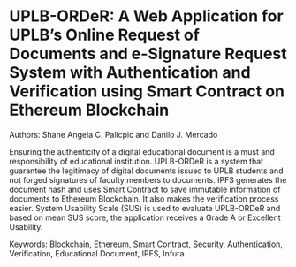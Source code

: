 # UPLB-ORDeR: A Web Application for UPLB’s Online Request of Documents and e-Signature Request System with Authentication and Verification using Smart Contract on Ethereum Blockchain

Authors: Shane Angela C. Palicpic and Danilo J. Mercado

Ensuring the authenticity of a digital educational document is a must and responsibility of educational institution. UPLB-ORDeR is a system that guarantee the legitimacy of digital documents issued to UPLB students and not forged signatures of faculty members to documents. IPFS generates the document hash and uses Smart Contract to save immutable information of documents to Ethereum Blockchain. It also makes the verification process easier. System Usability Scale (SUS) is used to evaluate UPLB-ORDeR and based on mean SUS score, the application receives a Grade A or Excellent Usability.

Keywords: Blockchain, Ethereum, Smart Contract, Security, Authentication, Verification, Educational Document, IPFS, Infura

